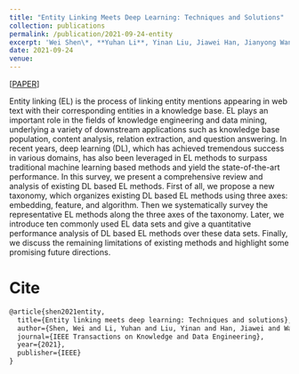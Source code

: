 ```yaml
---
title: "Entity Linking Meets Deep Learning: Techniques and Solutions"
collection: publications
permalink: /publication/2021-09-24-entity
excerpt: 'Wei Shen\*, **Yuhan Li**, Yinan Liu, Jiawei Han, Jianyong Wang, Xiaojie Yuan<br> In *IEEE Transactions on Knowledge and Data Engineering (**TKDE-2021**)*'
date: 2021-09-24
venue:
---
```


\[[PAPER](https://arxiv.org/abs/2109.12520)\] 


Entity linking (EL) is the process of linking entity mentions appearing in web text with their corresponding entities in a knowledge base. EL plays an important role in the fields of knowledge engineering and data mining, underlying a variety of downstream applications such as knowledge base population, content analysis, relation extraction, and question answering. In recent years, deep learning (DL), which has achieved tremendous success in various domains, has also been leveraged in EL methods to surpass traditional machine learning based methods and yield the state-of-the-art performance. In this survey, we present a comprehensive review and analysis of existing DL based EL methods. First of all, we propose a new taxonomy, which organizes existing DL based EL methods using three axes: embedding, feature, and algorithm. Then we systematically survey the representative EL methods along the three axes of the taxonomy. Later, we introduce ten commonly used EL data sets and give a quantitative performance analysis of DL based EL methods over these data sets. Finally, we discuss the remaining limitations of existing methods and highlight some promising future directions.

Cite
===

```latex
@article{shen2021entity,
  title={Entity linking meets deep learning: Techniques and solutions},
  author={Shen, Wei and Li, Yuhan and Liu, Yinan and Han, Jiawei and Wang, Jianyong and Yuan, Xiaojie},
  journal={IEEE Transactions on Knowledge and Data Engineering},
  year={2021},
  publisher={IEEE}
}
```